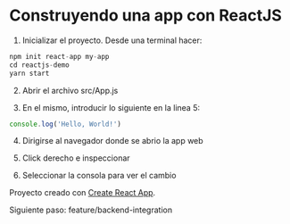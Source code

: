 # Construyendo una app con ReactJS

1) Inicializar el proyecto. Desde una terminal hacer:

```js
npm init react-app my-app
cd reactjs-demo
yarn start
```

2) Abrir el archivo src/App.js

3) En el mismo, introducir lo siguiente en la linea 5:

```js
console.log('Hello, World!')
```

4) Dirigirse al navegador donde se abrio la app web

5) Click derecho e inspeccionar

6) Seleccionar la consola para ver el cambio

Proyecto creado con [Create React App](https://github.com/facebook/create-react-app).

Siguiente paso: feature/backend-integration
